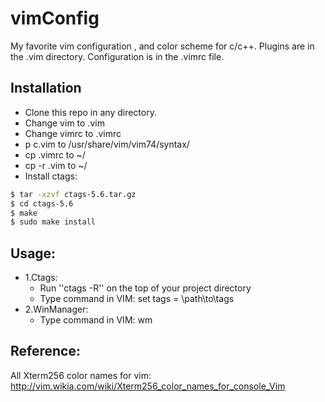 vimConfig
=========
My favorite vim configuration , and color scheme for c/c++.
Plugins are in the .vim directory.
Configuration is in the .vimrc file.

Installation
----
* Clone this repo in any directory.
* Change vim to .vim
* Change vimrc to .vimrc
* p c.vim to /usr/share/vim/vim74/syntax/
* cp .vimrc to ~/
* cp -r .vim to ~/
* Install ctags:
```sh    
$ tar -xzvf ctags-5.6.tar.gz
$ cd ctags-5.6
$ make
$ sudo make install  
```
Usage:
----
* 1.Ctags:
  * Run ''ctags -R'' on the top of your project directory
  * Type command in VIM: set tags = \path\to\tags
* 2.WinManager:
  * Type command in VIM: wm

Reference:
----
All Xterm256 color names for vim: http://vim.wikia.com/wiki/Xterm256_color_names_for_console_Vim
